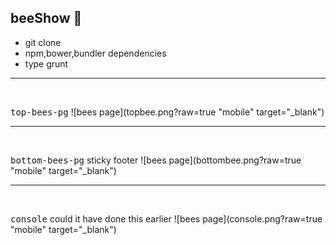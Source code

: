 ## beeShow  :honeybee:
- git clone
- npm,bower,bundler dependencies
- type grunt



<hr />
  
  <br />
  
  <kbd>top-bees-pg</kbd>
  ![bees page](topbee.png?raw=true "mobile" target="_blank")
  
  
  
  
  
  <hr />
  
  <br />
  
  <kbd>bottom-bees-pg</kbd> sticky footer
  ![bees page](bottombee.png?raw=true "mobile" target="_blank")
  
  
  
   <hr />
  
  <br />
  
  <kbd>console</kbd> could it have done this earlier
  ![bees page](console.png?raw=true "mobile" target="_blank")

